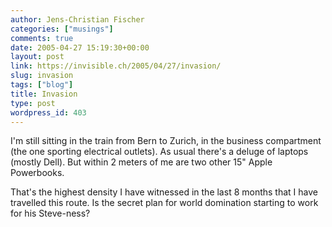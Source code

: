 ```yaml
---
author: Jens-Christian Fischer
categories: ["musings"]
comments: true
date: 2005-04-27 15:19:30+00:00
layout: post
link: https://invisible.ch/2005/04/27/invasion/
slug: invasion
tags: ["blog"]
title: Invasion
type: post
wordpress_id: 403
---
```



I'm still sitting in the train from Bern to Zurich, in the business compartment (the one sporting electrical outlets). As usual there's a deluge of laptops (mostly Dell). But within 2 meters of me are two other 15" Apple Powerbooks.



That's the highest density I have witnessed in the last 8 months that I have travelled this route. Is the secret plan for world domination starting to work for his Steve-ness?


